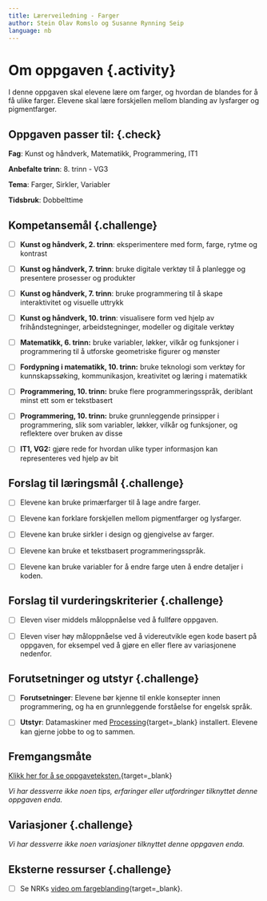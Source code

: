 ```yaml
---
title: Lærerveiledning - Farger
author: Stein Olav Romslo og Susanne Rynning Seip
language: nb
---
```



# Om oppgaven {.activity}

I denne oppgaven skal elevene lære om farger, og hvordan de blandes for å få
ulike farger. Elevene skal lære forskjellen mellom blanding av lysfarger og
pigmentfarger.

## Oppgaven passer til: {.check}

__Fag__: Kunst og håndverk, Matematikk, Programmering, IT1

__Anbefalte trinn__: 8. trinn - VG3

__Tema__: Farger, Sirkler, Variabler

__Tidsbruk__: Dobbelttime

## Kompetansemål {.challenge}

- [ ] __Kunst og håndverk, 2. trinn__: eksperimentere med form, farge, rytme og kontrast

- [ ] __Kunst og håndverk, 7. trinn__: bruke digitale verktøy til å planlegge og presentere prosesser og produkter

- [ ] __Kunst og håndverk, 7. trinn__: bruke programmering til å skape interaktivitet og visuelle uttrykk

- [ ] __Kunst og håndverk, 10. trinn__: visualisere form ved hjelp av frihåndstegninger, arbeidstegninger, modeller og digitale verktøy

- [ ] __Matematikk, 6. trinn:__ bruke variabler, løkker, vilkår og funksjoner i programmering til å utforske geometriske figurer og mønster

- [ ] __Fordypning i matematikk, 10. trinn:__ bruke teknologi som verktøy for kunnskapssøking, kommunikasjon, kreativitet og læring i matematikk

- [ ] __Programmering, 10. trinn:__ bruke flere programmeringsspråk, deriblant minst ett som er tekstbasert

- [ ] __Programmering, 10. trinn:__ bruke grunnleggende prinsipper i programmering, slik som variabler, løkker, vilkår og funksjoner, og reflektere over bruken av disse

- [ ] __IT1, VG2:__ gjøre rede for hvordan ulike typer informasjon kan representeres ved hjelp av bit

## Forslag til læringsmål {.challenge}

- [ ] Elevene kan bruke primærfarger til å lage andre farger.

- [ ] Elevene kan forklare forskjellen mellom pigmentfarger og lysfarger.

- [ ] Elevene kan bruke sirkler i design og gjengivelse av farger.

- [ ] Elevene kan bruke et tekstbasert programmeringsspråk.

- [ ] Elevene kan bruke variabler for å endre farge uten å endre detaljer i
  koden.

## Forslag til vurderingskriterier {.challenge}

- [ ] Eleven viser middels måloppnåelse ved å fullføre oppgaven.

- [ ] Eleven viser høy måloppnåelse ved å videreutvikle egen kode basert på
  oppgaven, for eksempel ved å gjøre en eller flere av variasjonene nedenfor.

## Forutsetninger og utstyr {.challenge}

- [ ] __Forutsetninger__: Elevene bør kjenne til enkle konsepter innen
  programmering, og ha en grunnleggende forståelse for engelsk språk.

- [ ] __Utstyr__: Datamaskiner med
  [Processing](https://www.processing.org/download/){target=_blank} installert.
  Elevene kan gjerne jobbe to og to sammen.

## Fremgangsmåte

[Klikk her for å se oppgaveteksten.](../farger/farger.html){target=_blank}

_Vi har dessverre ikke noen tips, erfaringer eller utfordringer tilknyttet denne
oppgaven enda._

## Variasjoner {.challenge}

_Vi har dessverre ikke noen variasjoner tilknyttet denne oppgaven enda._

## Eksterne ressurser {.challenge}

- [ ] Se NRKs [video om
  fargeblanding](https://www.nrk.no/video/PS*36399){target=_blank}.
